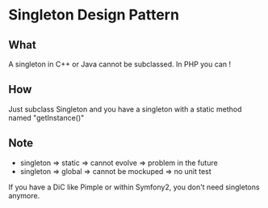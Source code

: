 # Singleton Design Pattern

## What

A singleton in C++ or Java cannot be subclassed. In PHP you can !

## How

Just subclass Singleton and you have a singleton with a static method named
"getInstance()"

## Note

 * singleton => static => cannot evolve => problem in the future
 * singleton => global => cannot be mockuped => no unit test

If you have a DiC like Pimple or within Symfony2, you don't need singletons anymore.